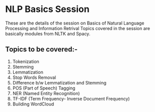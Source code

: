 # NLP Basics Session
These are the details of the session on Basics of Natural Language Processing and Information Retrival
Topics covered in the session are basically modules from NLTK and Spacy.

## Topics to be covered:-
1. Tokenization
2. Stemming
3. Lemmatization
4. Stop Words Removal
4. Difference b/w Lemmatization and Stemming
5. POS (Part of Speech) Tagging
6. NER (Named Entity Recognition)
7. TF-IDF (Term Frequency- Inverse Document Frequency)
8. Building WordCloud
